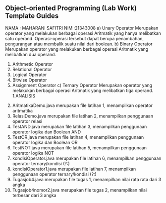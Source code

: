 ## Object-oriented Programming (Lab Work) Template Guides
NAMA : MAHARANI SAFITRI 
NIM  :21343008
a) Unary Operator
Merupakan operator yang melakukan berbagai operasi Aritmatik yang hanya
melibatkan satu operand. Operasi-operasi tersebut dapat berupa penambahan,
pengurangan atau membalik suatu nilai dari boolean.
b) Binary Operator
Merupakan operator yang melakukan berbagai operasi Aritmatik yang melibatkan
dua operand.
1) Arithmetic Operator
2) Relational Operator
3) Logical Operator
4) Bitwise Operator
5) Assignment Operator
c) Ternary Operator
Merupakan operator yang melakukan berbagai operasi Aritmatik yang melibatkan
tiga operand.
1.ANALISIS 
2. AritmatikaDemo.java merupakan file latihan 1, menampilkan operator aritmatika
3. RelasiDemo.java merupakan file latihan 2, menampilkan penggunaan operator relasi
4. TestAND.java merupakan file latihan 3, menampilkan penggunaan operator logika dan Boolean AND
5. TestOR.java merupakan file latihan 4, menampilkan penggunaan operator logika dan Boolean OR
6. TestNOT.java merupakan file latihan 5, menampilkan penggunaan operator logika NOT
7. kondisiOperator.java merupakan file latihan 6, menampilkan penggunaan operator ternary/kondisi (?:)
8. kondisiOperator1.java merupakan file latihan 7, menampilkan penggunaan operator  ternary/kondisi (?:)
9. Tugasjob4.java merupakan file tugas 1, menampilkan nilai rata rata dari 3 angka
10. Tugasjob4nomor2.java merupakan file tugas 2, menampilkan nilai terbesar dari 3 angka

